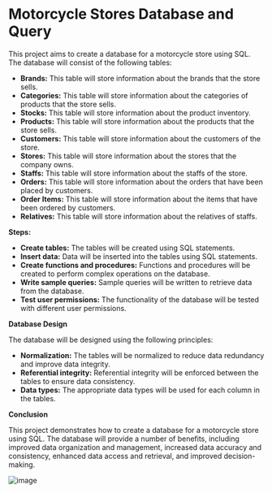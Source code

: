 # Motorcycle Stores Database and Query

This project aims to create a database for a motorcycle store using SQL. The database will consist of the following tables:

* **Brands:** This table will store information about the brands that the store sells.
* **Categories:** This table will store information about the categories of products that the store sells.
* **Stocks:** This table will store information about the product inventory.
* **Products:** This table will store information about the products that the store sells.
* **Customers:** This table will store information about the customers of the store.
* **Stores:** This table will store information about the stores that the company owns.
* **Staffs:** This table will store information about the staffs of the store.
* **Orders:** This table will store information about the orders that have been placed by customers.
* **Order Items:** This table will store information about the items that have been ordered by customers.
* **Relatives:** This table will store information about the relatives of staffs.

**Steps:**

* **Create tables:** The tables will be created using SQL statements.
* **Insert data:** Data will be inserted into the tables using SQL statements.
* **Create functions and procedures:** Functions and procedures will be created to perform complex operations on the database.
* **Write sample queries:** Sample queries will be written to retrieve data from the database.
* **Test user permissions:** The functionality of the database will be tested with different user permissions.

**Database Design**

The database will be designed using the following principles:

* **Normalization:** The tables will be normalized to reduce data redundancy and improve data integrity.
* **Referential integrity:** Referential integrity will be enforced between the tables to ensure data consistency.
* **Data types:** The appropriate data types will be used for each column in the tables.

**Conclusion**

This project demonstrates how to create a database for a motorcycle store using SQL. The database will provide a number of benefits, including improved data organization and management, increased data accuracy and consistency, enhanced data access and retrieval, and improved decision-making.

![image](https://github.com/nguynquangnhat3424/Motorcycle-Stores-Database-and-Query/assets/161932466/db7b601a-dc10-457f-a3a0-19028f2d9b23)

